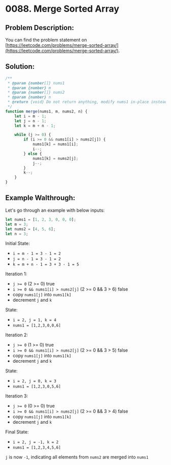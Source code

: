 # 0088. Merge Sorted Array

## Problem Description:

You can find the problem statement on [https://leetcode.com/problems/merge-sorted-array/](https://leetcode.com/problems/merge-sorted-array/).

## Solution:

```js
/**
 * @param {number[]} nums1
 * @param {number} m
 * @param {number[]} nums2
 * @param {number} n
 * @return {void} Do not return anything, modify nums1 in-place instead.
 */
function merge(nums1, m, nums2, n) {
	let i = m - 1;
	let j = n - 1;
	let k = m + n - 1;

	while (j >= 0) {
		if (i >= 0 && nums1[i] > nums2[j]) {
			nums1[k] = nums1[i];
			i--;
		} else {
			nums1[k] = nums2[j];
			j--;
		}
		k--;
	}
}
```

## Example Walthrough:

Let's go through an example with below inputs:

```js
let nums1 = [1, 2, 3, 0, 0, 0];
let m = 3;
let nums2 = [4, 5, 6];
let n = 3;
```

Initial State:

- `i = m - 1 = 3 - 1 = 2`
- `j = n - 1 = 3 - 1 = 2`
- `k = m + n - 1 = 3 + 3 - 1 = 5`

Iteration 1:

- `j >= 0` (2 >= 0) true
- `i >= 0 && nums1[i] > nums2[j]` (2 >= 0 && 3 > 6) false
- copy `nums1[j]` into `nums1[k]`
- decrement `j` and `k`

State:

- `i = 2, j = 1, k = 4`
- `nums1 = [1,2,3,0,0,6]`

Iteration 2:

- `j >= 0` (1 >= 0) true
- `i >= 0 && nums1[i] > nums2[j]` (2 >= 0 && 3 > 5) false
- copy `nums1[j]` into `nums1[k]`
- decrement `j` and `k`

State:

- `i = 2, j = 0, k = 3`
- `nums1 = [1,2,3,0,5,6]`

Iteration 3:
- `j >= 0` (0 >= 0) true
- `i >= 0 && nums1[i] > nums2[j]` (2 >= 0 && 3 > 4) false
- copy `nums1[j]` into `nums1[k]`
- decrement `j` and `k`

Final State:

- `i = 2, j = -1, k = 2`
- `nums1 = [1,2,3,4,5,6]`

`j` is now `-1`, indicating all elements from `nums2` are merged into `nums1`
